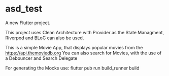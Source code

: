 # asd_test

A new Flutter project.

This project uses Clean Architecture with Provider as the State Managment, Riverpod and BLoC can also be used.

This is a simple Movie App, that displays popular movies from the https://api.themoviedb.org
You can also search for Movies, with the use of a Debouncer and Search Delegate





For generating the Mocks use:
flutter pub run build_runner build